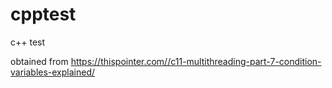 # cpptest
c++ test

obtained from 
https://thispointer.com//c11-multithreading-part-7-condition-variables-explained/
